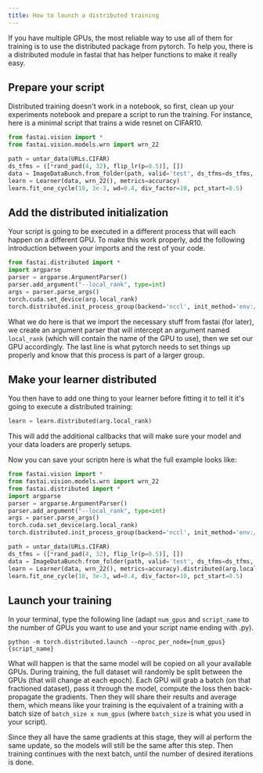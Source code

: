 ```yaml
---
title: How to launch a distributed training
---
```


If you have multiple GPUs, the most reliable way to use all of them for training is to use the distributed package from pytorch. To help you, there is a distributed module in fastai that has helper functions to make it really easy.

## Prepare your script

Distributed training doesn't work in a notebook, so first, clean up your experiments notebook and prepare a script to run the training. For instance, here is a minimal script that trains a wide resnet on CIFAR10.

``` python
from fastai.vision import *
from fastai.vision.models.wrn import wrn_22

path = untar_data(URLs.CIFAR)
ds_tfms = ([*rand_pad(4, 32), flip_lr(p=0.5)], [])
data = ImageDataBunch.from_folder(path, valid='test', ds_tfms=ds_tfms, bs=128).normalize(cifar_stats)
learn = Learner(data, wrn_22(), metrics=accuracy)
learn.fit_one_cycle(10, 3e-3, wd=0.4, div_factor=10, pct_start=0.5)
```

## Add the distributed initialization

Your script is going to be executed in a different process that will each happen on a different GPU. To make this work properly, add the following introduction between your imports and the rest of your code.

``` python
from fastai.distributed import *
import argparse
parser = argparse.ArgumentParser()
parser.add_argument("--local_rank", type=int)
args = parser.parse_args()
torch.cuda.set_device(arg.local_rank)
torch.distributed.init_process_group(backend='nccl', init_method='env://')
```

What we do here is that we import the necessary stuff from fastai (for later), we create an argument parser that will intercept an argument named `local_rank` (which will contain the name of the GPU to use), then we set our GPU accordingly. The last line is what pytorch needs to set things up properly and know that this process is part of a larger group.

## Make your learner distributed

You then have to add one thing to your learner before fitting it to tell it it's going to execute a distributed training:
``` python
learn = learn.distributed(arg.local_rank)
```
This will add the additional callbacks that will make sure your model and your data loaders are properly setups.

Now you can save your scriptn here is what the full example looks like:

``` python
from fastai.vision import *
from fastai.vision.models.wrn import wrn_22
from fastai.distributed import *
import argparse
parser = argparse.ArgumentParser()
parser.add_argument("--local_rank", type=int)
args = parser.parse_args()
torch.cuda.set_device(arg.local_rank)
torch.distributed.init_process_group(backend='nccl', init_method='env://')

path = untar_data(URLs.CIFAR)
ds_tfms = ([*rand_pad(4, 32), flip_lr(p=0.5)], [])
data = ImageDataBunch.from_folder(path, valid='test', ds_tfms=ds_tfms, bs=128).normalize(cifar_stats)
learn = Learner(data, wrn_22(), metrics=accuracy).distributed(arg.local_rank)
learn.fit_one_cycle(10, 3e-3, wd=0.4, div_factor=10, pct_start=0.5)
```

## Launch your training

In your terminal, type the following line (adapt `num_gpus` and `script_name` to the number of GPUs you want to use and your script name ending with .py).
```
python -m torch.distributed.launch --nproc_per_node={num_gpus} {script_name}
```

What will happen is that the same model will be copied on all your available GPUs. During training, the full dataset will randomly be split between the GPUs (that will change at each epoch). Each GPU will grab a batch (on that fractioned dataset), pass it through the model, compute the loss then back-propagate the gradients. Then they will share their results and average them, which means like your training is the equivalent of a training with a batch size of `batch_size x num_gpus` (where `batch_size` is what you used in your script). 

Since they all have the same gradients at this stage, they will al perform the same update, so the models will still be the same after this step. Then training continues with the next batch, until the number of desired iterations is done.
